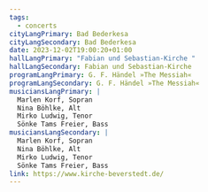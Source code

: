 ```yaml
---
tags:
  - concerts
cityLangPrimary: Bad Bederkesa
cityLangSecondary: Bad Bederkesa
date: 2023-12-02T19:00:20+01:00
hallLangPrimary: "Fabian und Sebastian-Kirche "
hallLangSecondary: Fabian und Sebastian-Kirche
programLangPrimary: G. F. Händel »The Messiah«
programLangSecondary: G. F. Händel »The Messiah«
musiciansLangPrimary: |
  Marlen Korf, Sopran
  Nina Böhlke, Alt
  Mirko Ludwig, Tenor
  Sönke Tams Freier, Bass
musiciansLangSecondary: |
  Marlen Korf, Sopran
  Nina Böhlke, Alt
  Mirko Ludwig, Tenor
  Sönke Tams Freier, Bass
link: https://www.kirche-beverstedt.de/
---
```

